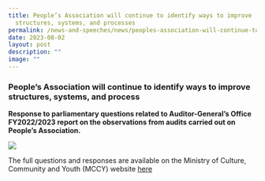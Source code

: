 ```yaml
---
title: People’s Association will continue to identify ways to improve
  structures, systems, and processes
permalink: /news-and-speeches/news/peoples-association-will-continue-to-identify-ways-to-improve/
date: 2023-08-02
layout: post
description: ""
image: ""
---
```

### People’s Association will continue to identify ways to improve structures, systems, and process
**Response to parliamentary questions related to Auditor-General’s Office FY2022/2023 report on the observations from audits carried out on People’s Association.**

![](/images/NewsRoom/Parliament%20House.jpg)

The full questions and responses are available on the Ministry of Culture, Community and Youth (MCCY) website [here](https://www.mccy.gov.sg/about-us/news-and-resources/parliamentary-matters/2023/Aug/Peoples-%20Association-will-continue-to-identify-ways-to-improve-structures-systems-processes)